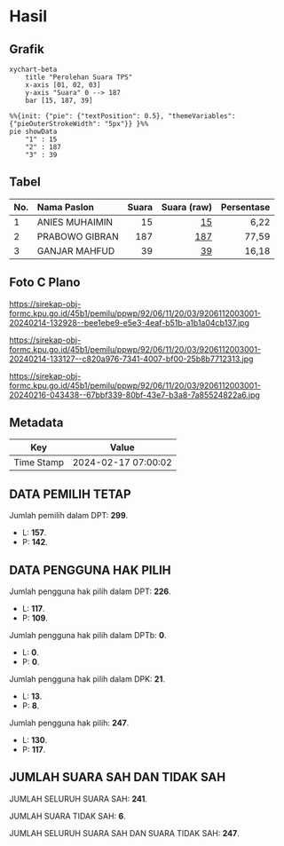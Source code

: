 # Hasil

## Grafik

```mermaid
xychart-beta
    title "Perolehan Suara TPS"
    x-axis [01, 02, 03]
    y-axis "Suara" 0 --> 187
    bar [15, 187, 39]
```

```mermaid
%%{init: {"pie": {"textPosition": 0.5}, "themeVariables": {"pieOuterStrokeWidth": "5px"}} }%%
pie showData
    "1" : 15
    "2" : 187
    "3" : 39
```

## Tabel

| No. | Nama Paslon    | Suara | Suara (raw) | Persentase |
|:--- |:-------------- | -----:| -----------:| ----------:|
| 1   | ANIES MUHAIMIN | 15    | [15][p-1]   | 6,22       |
| 2   | PRABOWO GIBRAN | 187   | [187][p-2]  | 77,59      |
| 3   | GANJAR MAHFUD  | 39    | [39][p-3]   | 16,18      |


[p-1]: https://github.com/gigit-pemilu/pemilu-2024-92-papua-barat/blob/main/pilpres/hitung-suara/sub/92-papua-barat/sub/06-teluk-bintuni/sub/11-manimeri/sub/2003-waraitama/sub/001-tps/sub/paslon-1.txt
[p-2]: https://github.com/gigit-pemilu/pemilu-2024-92-papua-barat/blob/main/pilpres/hitung-suara/sub/92-papua-barat/sub/06-teluk-bintuni/sub/11-manimeri/sub/2003-waraitama/sub/001-tps/sub/paslon-2.txt
[p-3]: https://github.com/gigit-pemilu/pemilu-2024-92-papua-barat/blob/main/pilpres/hitung-suara/sub/92-papua-barat/sub/06-teluk-bintuni/sub/11-manimeri/sub/2003-waraitama/sub/001-tps/sub/paslon-3.txt

## Foto C Plano

https://sirekap-obj-formc.kpu.go.id/45b1/pemilu/ppwp/92/06/11/20/03/9206112003001-20240214-132928--bee1ebe9-e5e3-4eaf-b51b-a1b1a04cb137.jpg

https://sirekap-obj-formc.kpu.go.id/45b1/pemilu/ppwp/92/06/11/20/03/9206112003001-20240214-133127--c820a976-7341-4007-bf00-25b8b7712313.jpg

https://sirekap-obj-formc.kpu.go.id/45b1/pemilu/ppwp/92/06/11/20/03/9206112003001-20240216-043438--67bbf339-80bf-43e7-b3a8-7a85524822a6.jpg


## Metadata

| Key        | Value               |
| ---------- | ------------------- |
| Time Stamp | 2024-02-17 07:00:02 |


## DATA PEMILIH TETAP

Jumlah pemilih dalam DPT: **299**.
 * L: **157**.
 * P: **142**.

## DATA PENGGUNA HAK PILIH

Jumlah pengguna hak pilih dalam DPT: **226**.
 * L: **117**.
 * P: **109**.

Jumlah pengguna hak pilih dalam DPTb: **0**.
 * L: **0**.
 * P: **0**.

Jumlah pengguna hak pilih dalam DPK: **21**.
 * L: **13**.
 * P: **8**.

Jumlah pengguna hak pilih: **247**.
 * L: **130**.
 * P: **117**.

## JUMLAH SUARA SAH DAN TIDAK SAH

JUMLAH SELURUH SUARA SAH: **241**.

JUMLAH SUARA TIDAK SAH: **6**.

JUMLAH SELURUH SUARA SAH DAN SUARA TIDAK SAH: **247**.


